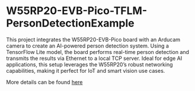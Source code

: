 # W55RP20-EVB-Pico-TFLM-PersonDetectionExample

This project integrates the W55RP20-EVB-Pico board with an Arducam camera to create an AI-powered person detection system. Using a TensorFlow Lite model, the board performs real-time person detection and transmits the results via Ethernet to a local TCP server. Ideal for edge AI applications, this setup leverages the W55RP20’s robust networking capabilities, making it perfect for IoT and smart vision use cases.

More details can be found [here](https://maker.wiznet.io/viktor/projects/ethernet-driven-smart-vision-ai-powered-person-detection-with-w55rp20-and-arducam/)
